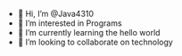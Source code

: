 - 👋 Hi, I’m @Java4310
- 👀 I’m interested in Programs 
- 🌱 I’m currently learning the hello world
- 💞️ I’m looking to collaborate on technology


<!---
Java4310/Java4310 is a ✨ special ✨ repository because its `README.md` (this file) appears on your GitHub profile.
You can click the Preview link to take a look at your changes.
--->
